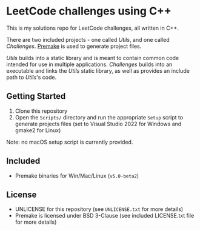 # LeetCode challenges using C++

This is my solutions repo for LeetCode challenges, all written in C++.

There are two included projects - one called _Utils_, and one called _Challenges_. [Premake](https://github.com/premake/premake-core) is used to generate project files.

_Utils_ builds into a static library and is meant to contain common code intended for use in multiple applications.
_Challenges_ builds into an executable and links the _Utils_ static library, as well as provides an include path to _Utils_'s code.

## Getting Started
1. Clone this repository
2. Open the `Scripts/` directory and run the appropriate `Setup` script to generate projects files (set to Visual Studio 2022 for Windows and gmake2 for Linux)

Note: no macOS setup script is currently provided.

## Included
- Premake binaries for Win/Mac/Linux (`v5.0-beta2`)

## License
- UNLICENSE for this repository (see `UNLICENSE.txt` for more details)
- Premake is licensed under BSD 3-Clause (see included LICENSE.txt file for more details)